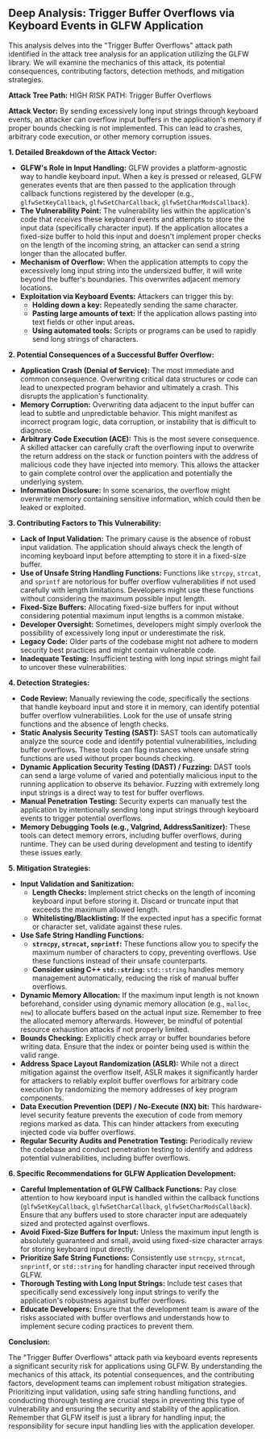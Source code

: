 ## Deep Analysis: Trigger Buffer Overflows via Keyboard Events in GLFW Application

This analysis delves into the "Trigger Buffer Overflows" attack path identified in the attack tree analysis for an application utilizing the GLFW library. We will examine the mechanics of this attack, its potential consequences, contributing factors, detection methods, and mitigation strategies.

**Attack Tree Path:** HIGH RISK PATH: Trigger Buffer Overflows

**Attack Vector:** By sending excessively long input strings through keyboard events, an attacker can overflow input buffers in the application's memory if proper bounds checking is not implemented. This can lead to crashes, arbitrary code execution, or other memory corruption issues.

**1. Detailed Breakdown of the Attack Vector:**

* **GLFW's Role in Input Handling:** GLFW provides a platform-agnostic way to handle keyboard input. When a key is pressed or released, GLFW generates events that are then passed to the application through callback functions registered by the developer (e.g., `glfwSetKeyCallback`, `glfwSetCharCallback`, `glfwSetCharModsCallback`).
* **The Vulnerability Point:** The vulnerability lies within the application's code that *receives* these keyboard events and attempts to store the input data (specifically character input). If the application allocates a fixed-size buffer to hold this input and doesn't implement proper checks on the length of the incoming string, an attacker can send a string longer than the allocated buffer.
* **Mechanism of Overflow:** When the application attempts to copy the excessively long input string into the undersized buffer, it will write beyond the buffer's boundaries. This overwrites adjacent memory locations.
* **Exploitation via Keyboard Events:** Attackers can trigger this by:
    * **Holding down a key:** Repeatedly sending the same character.
    * **Pasting large amounts of text:** If the application allows pasting into text fields or other input areas.
    * **Using automated tools:** Scripts or programs can be used to rapidly send long strings of characters.

**2. Potential Consequences of a Successful Buffer Overflow:**

* **Application Crash (Denial of Service):** The most immediate and common consequence. Overwriting critical data structures or code can lead to unexpected program behavior and ultimately a crash. This disrupts the application's functionality.
* **Memory Corruption:** Overwriting data adjacent to the input buffer can lead to subtle and unpredictable behavior. This might manifest as incorrect program logic, data corruption, or instability that is difficult to diagnose.
* **Arbitrary Code Execution (ACE):** This is the most severe consequence. A skilled attacker can carefully craft the overflowing input to overwrite the return address on the stack or function pointers with the address of malicious code they have injected into memory. This allows the attacker to gain complete control over the application and potentially the underlying system.
* **Information Disclosure:** In some scenarios, the overflow might overwrite memory containing sensitive information, which could then be leaked or exploited.

**3. Contributing Factors to This Vulnerability:**

* **Lack of Input Validation:** The primary cause is the absence of robust input validation. The application should always check the length of incoming keyboard input before attempting to store it in a fixed-size buffer.
* **Use of Unsafe String Handling Functions:** Functions like `strcpy`, `strcat`, and `sprintf` are notorious for buffer overflow vulnerabilities if not used carefully with length limitations. Developers might use these functions without considering the maximum possible input length.
* **Fixed-Size Buffers:** Allocating fixed-size buffers for input without considering potential maximum input lengths is a common mistake.
* **Developer Oversight:**  Sometimes, developers might simply overlook the possibility of excessively long input or underestimate the risk.
* **Legacy Code:** Older parts of the codebase might not adhere to modern security best practices and might contain vulnerable code.
* **Inadequate Testing:** Insufficient testing with long input strings might fail to uncover these vulnerabilities.

**4. Detection Strategies:**

* **Code Review:** Manually reviewing the code, specifically the sections that handle keyboard input and store it in memory, can identify potential buffer overflow vulnerabilities. Look for the use of unsafe string functions and the absence of length checks.
* **Static Analysis Security Testing (SAST):** SAST tools can automatically analyze the source code and identify potential vulnerabilities, including buffer overflows. These tools can flag instances where unsafe string functions are used without proper bounds checking.
* **Dynamic Application Security Testing (DAST) / Fuzzing:** DAST tools can send a large volume of varied and potentially malicious input to the running application to observe its behavior. Fuzzing with extremely long input strings is a direct way to test for buffer overflows.
* **Manual Penetration Testing:** Security experts can manually test the application by intentionally sending long input strings through keyboard events to trigger potential overflows.
* **Memory Debugging Tools (e.g., Valgrind, AddressSanitizer):** These tools can detect memory errors, including buffer overflows, during runtime. They can be used during development and testing to identify these issues early.

**5. Mitigation Strategies:**

* **Input Validation and Sanitization:**
    * **Length Checks:**  Implement strict checks on the length of incoming keyboard input before storing it. Discard or truncate input that exceeds the maximum allowed length.
    * **Whitelisting/Blacklisting:** If the expected input has a specific format or character set, validate against these rules.
* **Use Safe String Handling Functions:**
    * **`strncpy`, `strncat`, `snprintf`:** These functions allow you to specify the maximum number of characters to copy, preventing overflows. Use these functions instead of their unsafe counterparts.
    * **Consider using C++ `std::string`:**  `std::string` handles memory management automatically, reducing the risk of manual buffer overflows.
* **Dynamic Memory Allocation:** If the maximum input length is not known beforehand, consider using dynamic memory allocation (e.g., `malloc`, `new`) to allocate buffers based on the actual input size. Remember to free the allocated memory afterwards. However, be mindful of potential resource exhaustion attacks if not properly limited.
* **Bounds Checking:** Explicitly check array or buffer boundaries before writing data. Ensure that the index or pointer being used is within the valid range.
* **Address Space Layout Randomization (ASLR):** While not a direct mitigation against the overflow itself, ASLR makes it significantly harder for attackers to reliably exploit buffer overflows for arbitrary code execution by randomizing the memory addresses of key program components.
* **Data Execution Prevention (DEP) / No-Execute (NX) bit:** This hardware-level security feature prevents the execution of code from memory regions marked as data. This can hinder attackers from executing injected code via buffer overflows.
* **Regular Security Audits and Penetration Testing:** Periodically review the codebase and conduct penetration testing to identify and address potential vulnerabilities, including buffer overflows.

**6. Specific Recommendations for GLFW Application Development:**

* **Careful Implementation of GLFW Callback Functions:** Pay close attention to how keyboard input is handled within the callback functions (`glfwSetKeyCallback`, `glfwSetCharCallback`, `glfwSetCharModsCallback`). Ensure that any buffers used to store character input are adequately sized and protected against overflows.
* **Avoid Fixed-Size Buffers for Input:**  Unless the maximum input length is absolutely guaranteed and small, avoid using fixed-size character arrays for storing keyboard input directly.
* **Prioritize Safe String Functions:**  Consistently use `strncpy`, `strncat`, `snprintf`, or `std::string` for handling character input received through GLFW.
* **Thorough Testing with Long Input Strings:**  Include test cases that specifically send excessively long input strings to verify the application's robustness against buffer overflows.
* **Educate Developers:** Ensure that the development team is aware of the risks associated with buffer overflows and understands how to implement secure coding practices to prevent them.

**Conclusion:**

The "Trigger Buffer Overflows" attack path via keyboard events represents a significant security risk for applications using GLFW. By understanding the mechanics of this attack, its potential consequences, and the contributing factors, development teams can implement robust mitigation strategies. Prioritizing input validation, using safe string handling functions, and conducting thorough testing are crucial steps in preventing this type of vulnerability and ensuring the security and stability of the application. Remember that GLFW itself is just a library for handling input; the responsibility for secure input handling lies with the application developer.
